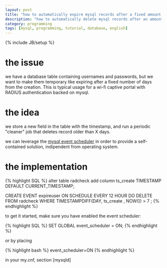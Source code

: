 ```yaml
---
layout: post
title: "how to automatically expire mysql records after a fixed amount of time"
description: "how to automatically delete mysql records after an amount of time"
category: programming
tags: [mysql, programming, tutorial, database, english]
---
```

{% include JB/setup %}

# the issue

we have a database table containing usernames and passwords, but we
want to make them temporary like expiring after a fixed number of days from the
creation. This is typical usage for a wi-fi captive portal with RADIUS
authentication backed on mysql.

# the idea

we store a new field in the table with the timestamp, and run a periodic
"cleaner" job that deletes record older than X days.

we can leverage the [mysql event
scheduler](https://dev.mysql.com/doc/refman/5.7/en/event-scheduler.html) in
order to provide a self-contained solution, indipendent from operating system.

# the implementation

{% highlight SQL %}
alter table radcheck add column ts_create TIMESTAMP DEFAULT CURRENT_TIMESTAMP;

CREATE EVENT expireuser
ON SCHEDULE EVERY 12 HOUR
DO
DELETE FROM radcheck 
WHERE TIMESTAMPDIFF(DAY, ts_create , NOW()) > 7
;
{% endhighlight %}

to get it started, make sure you have enabled the event scheduler:

{% highlight SQL %}
SET GLOBAL event_scheduler = ON; 
{% endhighlight %}

or by placing

{% highlight bash %}
event_scheduler=ON
{% endhighlight %}

in your my.cnf, section [mysqld]







